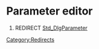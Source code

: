 # Parameter editor

1.  REDIRECT [Std\_DlgParameter](Std_DlgParameter.md)



[Category:Redirects](Category:Redirects.md)
